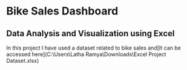 
# Bike Sales Dashboard



## Data Analysis and Visualization using Excel
In this project I have used a dataset related to bike sales and[It can be accessed here](C:\Users\Latha Ramya\Downloads\Excel Project Dataset.xlsx)
